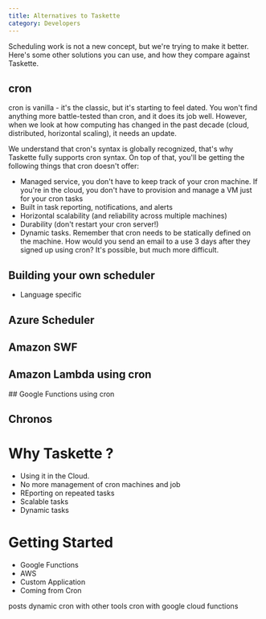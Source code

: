 ```yaml
---
title: Alternatives to Taskette
category: Developers
---
```


Scheduling work is not a new concept, but we're trying to make it better. Here's some other solutions you can use, and how they compare against Taskette.

## cron

cron is vanilla - it's the classic, but it's starting to feel dated. You won't find anything more battle-tested than cron, and it does its job well. However, when we look at how computing has changed in the past decade (cloud, distributed, horizontal scaling), it needs an update.

We understand that cron's syntax is globally recognized, that's why Taskette fully supports cron syntax. On top of that, you'll be getting the following things that cron doesn't offer:

* Managed service, you don't have to keep track of your cron machine. If you're in the cloud, you don't have to provision and manage a VM just for your cron tasks
* Built in task reporting, notifications, and alerts
* Horizontal scalability (and reliability across multiple machines)
* Durability (don't restart your cron server!)
* Dynamic tasks. Remember that cron needs to be statically defined on the machine. How would you send an email to a use 3 days after they signed up using cron? It's possible, but much more difficult.

## Building your own scheduler
* Language specific
## Azure Scheduler
## Amazon SWF
## Amazon Lambda using cron
## Google Functions using cron
## Chronos

# Why Taskette ?

* Using it in the Cloud.
* No more management of cron machines and job
* REporting on repeated tasks
* Scalable tasks
* Dynamic tasks

# Getting Started

* Google Functions
* AWS
* Custom Application
* Coming from Cron


posts
dynamic cron with other tools
cron with google cloud functions